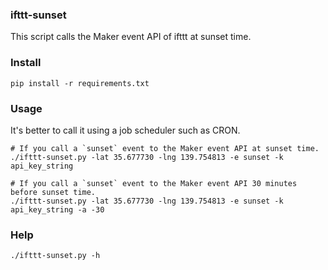### ifttt-sunset

This script calls the Maker event API of ifttt at sunset time.

### Install

```
pip install -r requirements.txt
```

### Usage

It's better to call it using a job scheduler such as CRON.

```
# If you call a `sunset` event to the Maker event API at sunset time.
./ifttt-sunset.py -lat 35.677730 -lng 139.754813 -e sunset -k api_key_string

# If you call a `sunset` event to the Maker event API 30 minutes before sunset time.
./ifttt-sunset.py -lat 35.677730 -lng 139.754813 -e sunset -k api_key_string -a -30
```

### Help

```
./ifttt-sunset.py -h
```
